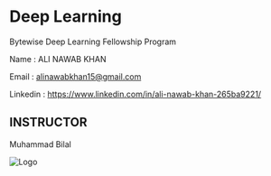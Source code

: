 
# Deep Learning

Bytewise Deep Learning Fellowship Program

Name : ALI NAWAB KHAN

Email : alinawabkhan15@gmail.com

Linkedin : https://www.linkedin.com/in/ali-nawab-khan-265ba9221/






## INSTRUCTOR

Muhammad Bilal


![Logo](https://media.licdn.com/dms/image/C4D0BAQHZALBWc0gcgA/company-logo_200_200/0/1658601457961?e=2147483647&v=beta&t=JIUyjmCCksxV2njaVFkPWlVYi2n0J9HILkygEAt9w9E)

